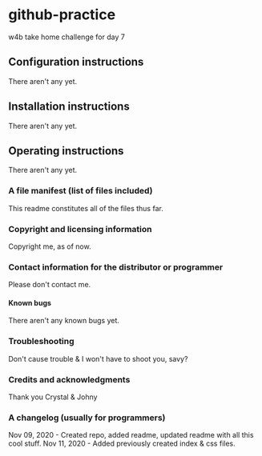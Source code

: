 # github-practice
w4b take home challenge for day 7
## Configuration instructions
There aren't any yet.
## Installation instructions
There aren't any yet.
## Operating instructions
There aren't any yet.
### A file manifest (list of files included)
This readme constitutes all of the files thus far.
### Copyright and licensing information
Copyright me, as of now. 
### Contact information for the distributor or programmer
Please don't contact me.
#### Known bugs
There aren't any known bugs yet.
### Troubleshooting
Don't cause trouble & I won't have to shoot you, savy?
### Credits and acknowledgments
Thank you Crystal & Johny
### A changelog (usually for programmers)
Nov 09, 2020 - Created repo, added readme, updated readme with all this cool stuff.
Nov 11, 2020 - Added previously created index & css files.
